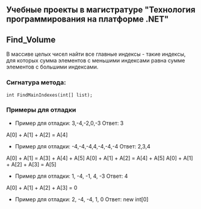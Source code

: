## Учебные проекты в магистратуре "Технология программирования на платформе .NET"

## Find_Volume

В массиве целых чисел найти все главные индексы - такие индексы, для которых сумма элементов с меньшими индексами равна сумме элементов с большими индексами.


### Сигнатура метода:

`int FindMainIndexes(int[] list);`

### Примеры для отладки

- Пример для отладки: 3,-4,-2,0,-3 Ответ: 3

A[0] + A[1] + A[2] = A[4]

- Пример для отладки: -4,-4,-4,4,-4,-4,-4 Ответ: 2,3,4

A[0] + A[1] = A[3] + A[4] + A[5]
A[0] + A[1] + A[2] = A[4] + A[5]
A[0] + A[1] + A[2] + A[3] = A[5]

- Пример для отладки: 1, -4, -1, 4, -3 Ответ: 4

A[0] + A[1] + A[2] + A[3] = 0

- Пример для отладки: 2, -4, -4, 1, 0 Ответ: new int[0]
